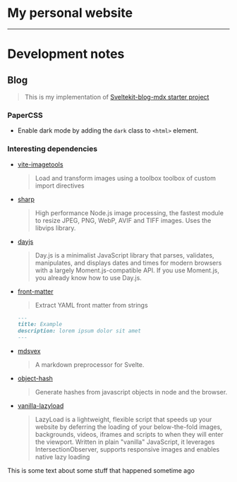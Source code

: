# My personal website

---

# Development notes

## Blog

> This is my implementation of [Sveltekit-blog-mdx starter project](https://github.com/rodneylab/sveltekit-blog-mdx)

### PaperCSS

- Enable dark mode by adding the `dark` class to `<html>` element.

### Interesting dependencies

- [vite-imagetools](https://github.com/JonasKruckenberg/imagetools)
  > Load and transform images using a toolbox toolbox of custom import directives
- [sharp](https://github.com/lovell/sharp)
  > High performance Node.js image processing, the fastest module to resize JPEG, PNG, WebP, AVIF and TIFF images. Uses the libvips library.
- [dayjs](https://github.com/iamkun/dayjs)
  > Day.js is a minimalist JavaScript library that parses, validates, manipulates, and displays dates and times for modern browsers with a largely Moment.js-compatible API. If you use Moment.js, you already know how to use Day.js.
- [front-matter](https://github.com/jxson/front-matter)

  > Extract YAML front matter from strings

  ```md
  ---
  title: Example
  description: lorem ipsum dolor sit amet
  ---
  ```

- [mdsvex](https://github.com/pngwn/MDsveX)
  > A markdown preprocessor for Svelte.
- [object-hash](https://github.com/puleos/object-hash)
  > Generate hashes from javascript objects in node and the browser.
- [vanilla-lazyload](https://github.com/verlok/vanilla-lazyload)
  > LazyLoad is a lightweight, flexible script that speeds up your website by deferring the loading of your below-the-fold images, backgrounds, videos, iframes and scripts to when they will enter the viewport. Written in plain "vanilla" JavaScript, it leverages IntersectionObserver, supports responsive images and enables native lazy loading

This is some text about some stuff that happened sometime ago
